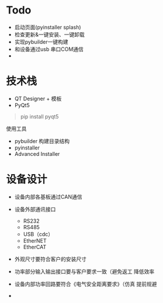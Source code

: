 # Todo
- 启动页面(pyinstaller splash)
- 检查更新&一键安装、一键卸载
- 实现pybuilder一键构建
- 和设备通过usb 串口COM通信
- 

# 技术栈
- QT Designer + 模板
- PyQt5
> pip install pyqt5

使用工具
- pybuilder 构建目录结构
- pyinstaller
- Advanced  Installer

 


# 设备设计
- 设备内部各基板通过CAN通信

- 设备外部通讯接口
    - RS232
    - RS485
    - USB（cdc）
    - EtherNET
    - EtherCAT

- 外观尺寸要符合客户的安装尺寸
- 功率部分输入输出接口要与客户要求一致（避免返工 降低效率
- 设备内部功率回路要符合《电气安全距离要求》（仿真 提前规避
- 

